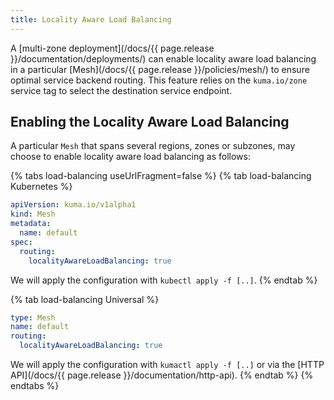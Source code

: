 ```yaml
---
title: Locality Aware Load Balancing
---
```


A [multi-zone deployment](/docs/{{ page.release }}/documentation/deployments/) can enable locality aware load balancing in a particular [Mesh](/docs/{{ page.release }}/policies/mesh/) to ensure optimal service backend routing. This feature relies on the `kuma.io/zone` service tag to select the destination service endpoint.

## Enabling the Locality Aware Load Balancing

A particular `Mesh` that spans several regions, zones or subzones, may choose to enable locality aware load balancing as follows:

{% tabs load-balancing useUrlFragment=false %}
{% tab load-balancing Kubernetes %}
```yaml
apiVersion: kuma.io/v1alpha1
kind: Mesh
metadata:
  name: default
spec:
  routing:
    localityAwareLoadBalancing: true
```

We will apply the configuration with `kubectl apply -f [..]`.
{% endtab %}

{% tab load-balancing Universal %}
```yaml
type: Mesh
name: default
routing:
  localityAwareLoadBalancing: true
```

We will apply the configuration with `kumactl apply -f [..]` or via the [HTTP API](/docs/{{ page.release }}/documentation/http-api).
{% endtab %}
{% endtabs %}
